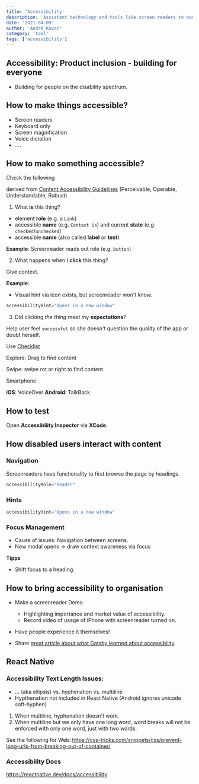 ```yaml
---
title: 'Accessibility'
description: 'Assistant technology and tools like screen readers to navigate the web and mobile devices'
date: '2021-04-09'
author: 'André Kovac'
category: 'tool'
tags: ['accessibility']
---
```


## Accessibility: Product inclusion - building for everyone

- Building for people on the disability spectrum.

## How to make things accessible?

- Screen readers
- Keyboard only
- Screen magnification
- Voice dictation
- ....

## How to make something accessible?

Check the following

derived from [Content Accessibility Guidelines](https://www.w3.org/WAI/standards-guidelines/wcag/) (Perceivable, Operable, Understandable, Robust)

1. What **is** this thing?

  - element **role** (e.g. a `Link`)
  - accessible **name** (e.g. `Contact Us`) and current **state** (e.g. `checked`/`unchecked`)
  - accessible **name** (also called **label** or **text**)

  **Example**: Screenreader reads out role (e.g. `button`)

2. What happens when I **click** this thing?

  Give context.

  **Example**:

  - Visual hint via icon exists, but screenreader won't know.

  ```js
  accessibilityHint="Opens in a new window"
  ```

3. Did clicking *the thing* meet my **expectations**?

  Help user feel `successful` so she doesn't question the quality of the app or doubt herself.


Use [Checklist](https://www.a11yproject.com/checklist/)



Explore: Drag to find content

Swipe: swipe rot or right to find content.

Smartphone

**iOS**: VoiceOver
**Android**: TalkBack

## How to test

Open **Accessibliity Inspector** via **XCode**.

## How disabled users interact with content

### Navigation

Screenreaders have functionality to first browse the page by headings.

```js
accessibilityRole="header"
```

### Hints

```js
accessibilityHint="Opens in a new window"
```

### Focus Management

- Cause of issues: Navigation between screens.
- New modal opens -> draw context awareness via focus

**Tipps**

- Shift focus to a heading.

## How to bring accessibility to organisation

- Make a screenreader Demo.
  - Highlighting importance and market value of accessibility.
  - Record video of usage of iPhone with screenreader turned on.
- Have people experience it themselves!

- Share [great article about what Gatsby learned about accessibility](https://www.gatsbyjs.com/blog/2019-07-11-user-testing-accessible-client-routing/).


## React Native

### Accessibility Text Length Issues:

- ... (aka ellipsis) vs. hyphenation vs. multiline
- Hypthenation not included in React Native (Android ignores unicode soft-hyphen)

1. When multiline, hyphenation doesn't work.
2. When multiline but we only have one long word, word breaks will not be enforced with only one word, just with two words.

See the following for Web: https://css-tricks.com/snippets/css/prevent-long-urls-from-breaking-out-of-container/


### Accessibility Docs

https://reactnative.dev/docs/accessibility